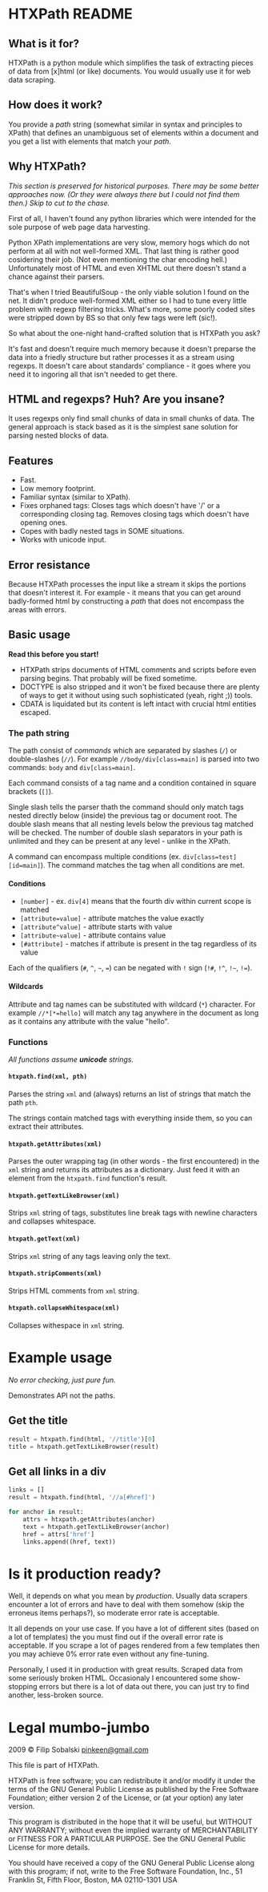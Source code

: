 # HTXPath README

## What is it for?

HTXPath is a python module which simplifies the task of extracting pieces of data from [x]html (or like) documents. You would usually use it
for web data scraping.

## How does it work?

You provide a *path* string (somewhat similar in syntax and principles to XPath) that defines an unambiguous set of elements within a document and you get
a list with elements that match your *path*.

## Why HTXPath?

*This section is preserved for historical purposes. There may be some better approaches now. (Or they were always there but I could not find them then.) Skip to cut to the chase.*

First of all, I haven't found any python libraries which were intended for the sole purpose of web page data harvesting.

Python XPath implementations are very slow, memory hogs which do not perform at all with not well-formed XML. That last thing is rather good cosidering their job. (Not even mentioning the char encoding hell.)
Unfortunately most of HTML and even XHTML out there doesn't stand a chance against their parsers.

That's when I tried BeautifulSoup - the only viable solution I found on the net. It didn't produce well-formed XML either so I had to tune every little problem with regexp filtering tricks. What's more, some poorly coded sites were stripped down by BS so that only few tags were left (sic!). 

So what about the one-night hand-crafted solution that is HTXPath you ask?

It's fast and doesn't require much memory because it doesn't preparse the data into a friedly structure but rather processes it as a stream using regexps. It doesn't care about standards' compliance - it goes where you need it to ingoring all that isn't needed to get there.

## HTML and regexps? Huh? Are you insane?

It uses regexps only find small chunks of data in small chunks of data. The general approach is stack based as it is the simplest sane solution for parsing nested blocks of data.

## Features

* Fast.
* Low memory footprint.
* Familiar syntax (similar to XPath).
* Fixes orphaned tags: Closes tags which doesn't have '/' or a corresponding closing tag. Removes closing tags which doesn't have opening ones.
* Copes with badly nested tags in SOME situations.
* Works with unicode input.

## Error resistance

Because HTXPath processes the input like a stream it skips the portions that doesn't interest it. For example - it means that you can get
around badly-formed html by constructing a *path* that does not encompass the areas with errors.

## Basic usage

**Read this before you start!**
* HTXPath strips documents of HTML comments and scripts before even parsing begins. That probably will be fixed sometime.
* DOCTYPE is also stripped and it won't be fixed because there are plenty of ways to get it without using such sophisticated (yeah, right ;)) tools.
* CDATA is liquidated but its content is left intact with crucial html entities escaped.

### The path string

The path consist of *commands* which are separated by slashes (`/`) or double-slashes (`//`). 
For example `//body/div[class=main]` is parsed into two commands: `body` and `div[class=main]`.

Each command consists of a tag name and a condition contained in square brackets (`[]`).

Single slash tells the parser thath the command should only match tags nested directly below (inside) the previous tag or document root.
The double slash means that all nesting levels below the previous tag matched will be checked. 
The number of double slash separators in your path is unlimited and they can be present at any level - unlike in the XPath.

A command can encompass multiple conditions (ex. `div[class=test][id=main]`). 
The command matches the tag when all conditions are met.

#### Conditions

* `[number]` - ex. `div[4]` means that the fourth div within current scope is matched
* `[attribute=value]` - attribute matches the value exactly
* `[attribute^value]` - attribute starts with value
* `[attribute~value]` - attribute contains value
* `[#attribute]` - matches if attribute is present in the tag regardless of its value

Each of the qualifiers (`#`, `^`, `~`, `=`) can be negated with `!` sign (`!#`, `!^`, `!~`, `!=`).

#### Wildcards

Attribute and tag names can be substituted with wildcard (`*`) character. 
For example `//*[*=hello]` will match any tag anywhere in the document as long as it contains any attribute with the value "hello".

### Functions

_All functions assume **unicode** strings._

#### `htxpath.find(xml, pth)`

Parses the string `xml` and (always) returns an list of strings that match the path `pth`.

The strings contain matched tags with everything inside them, so you can extract their attributes.

#### `htxpath.getAttributes(xml)`

Parses the outer wrapping tag (in other words - the first encountered) in the `xml` string and returns its attributes as a dictionary.
Just feed it with an element from the `htxpath.find` function's result.

#### `htxpath.getTextLikeBrowser(xml)`

Strips `xml` string of tags, substitutes line break tags with newline characters and collapses whitespace.

#### `htxpath.getText(xml)`

Strips `xml` string of any tags leaving only the text.

#### `htxpath.stripComments(xml)`

Strips HTML comments from `xml` string.

#### `htxpath.collapseWhitespace(xml)`

Collapses withespace in `xml` string.

# Example usage

*No error checking, just pure fun.*

Demonstrates API not the paths.

## Get the title

```python
result = htxpath.find(html, '//title')[0]
title = htxpath.getTextLikeBrowser(result)
```

## Get all links in a div

```python
links = []
result = htxpath.find(html, '//a[#href]')

for anchor in result:
    attrs = htxpath.getAttributes(anchor)
    text = htxpath.getTextLikeBrowser(anchor)
    href = attrs['href']
    links.append((href, text))
```

# Is it production ready?

Well, it depends on what you mean by *production*. Usually data scrapers encounter a lot of errors and have to deal with them somehow
(skip the erroneus items perhaps?), so moderate error rate is acceptable.

It all depends on your use case. If you have a lot of different sites (based on a lot of templates) the you must find out if the overall error
rate is acceptable. If you scrape a lot of pages rendered from a few templates then you may achieve 0% error rate even without any fine-tuning.

Personally, I used it in production with great results. Scraped data from some seriously broken HTML. Occasionaly I encountered some show-stopping
errors but there is a lot of data out there, you can just try to find another, less-broken source.

# Legal mumbo-jumbo

2009 &copy; Filip Sobalski <pinkeen@gmail.com>

This file is part of HTXPath.

HTXPath is free software; you can redistribute it and/or modify
it under the terms of the GNU General Public License as published by
the Free Software Foundation; either version 2 of the License, or
(at your option) any later version.

This program is distributed in the hope that it will be useful,
but WITHOUT ANY WARRANTY; without even the implied warranty of
MERCHANTABILITY or FITNESS FOR A PARTICULAR PURPOSE.  See the
GNU General Public License for more details.

You should have received a copy of the GNU General Public License
along with this program; if not, write to the Free Software
Foundation, Inc., 51 Franklin St, Fifth Floor, Boston, MA  02110-1301  USA